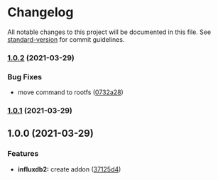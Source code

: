 # Changelog

All notable changes to this project will be documented in this file. See [standard-version](https://github.com/conventional-changelog/standard-version) for commit guidelines.

### [1.0.2](https://github.com/AlejandroHerr/home-assistant-addon-influxdb2/compare/v1.0.1...v1.0.2) (2021-03-29)


### Bug Fixes

* move command to rootfs ([0732a28](https://github.com/AlejandroHerr/home-assistant-addon-influxdb2/commit/0732a2857bc45ea72e4062c324bbe406e1e5c3e2))

### [1.0.1](https://github.com/AlejandroHerr/home-assistant-addon-influxdb2/compare/v1.0.0...v1.0.1) (2021-03-29)

## 1.0.0 (2021-03-29)


### Features

* **influxdb2:** create addon ([37125d4](https://github.com/AlejandroHerr/home-assistant-addon-influxdb2/commit/37125d41f533653482e9fa175f2101f969fa8781))
